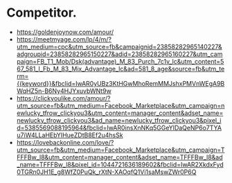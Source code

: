 # Competitor.
- https://goldenjoynow.com/amour/
- https://meetmyage.com/lp/4/m/?utm_medium=cpc&utm_source=fb&campaignid=23858282965140227&adgroupid=23858282965150227&adid=23858282965160227&utm_campaign=FB_T1_Mob/Dsk(advantage)_M_83_Purch_7c1v_lc&utm_content=567_581_I_Fb_M_83_Mix_Advantage_lc&ad=581_8_age&source=fb&utm_term={{keyword}}&fbclid=IwAR0yUBz3KtHGwMhoRemMMJshxPMVnWEgA9BWqHZ5n-B6Ny4HJYxuvbWNt9w
- https://clickyoulike.com/amour/?utm_source=fb&utm_medium=Facebook_Marketplace&utm_campaign=newlucky_tfrow_clickyou3&utm_content=manager_content&adset_name=newlucky_tfrow_clickyou3&ad_name=newlucky_tfrow_clickyou3&pixel_id=5385569088195964&fbclid=IwAR0insXnNKq5GGeYIDaQeNP6o7TYAu7iW4LLaHEbYIHueZDtB8Ef2u4hsSk
- https://lovebackonline.com/love/?utm_source=fb&utm_medium=Facebook_Marketplace&utm_campaign=TFFFBw_l8&utm_content=manager_content&adset_name=TFFFBw_l8&ad_name=TFFFBw_l8&pixel_id=1044721636189602&fbclid=IwAR2XkdxFyd0TGRn0JH1E_g8WfZ0PuQk_rXtN-XAOqfQ1Vi1saMswZWr0P6Q
